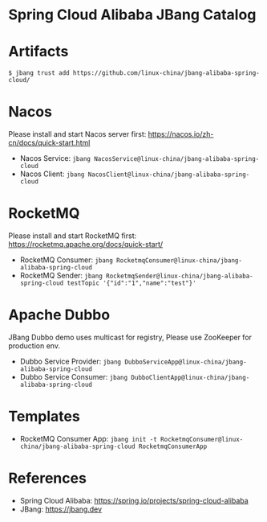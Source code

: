 Spring Cloud Alibaba JBang Catalog
===============================

# Artifacts

```
$ jbang trust add https://github.com/linux-china/jbang-alibaba-spring-cloud/
```

# Nacos

Please install and start Nacos server first:  https://nacos.io/zh-cn/docs/quick-start.html

* Nacos Service: `jbang NacosService@linux-china/jbang-alibaba-spring-cloud`
* Nacos Client: `jbang NacosClient@linux-china/jbang-alibaba-spring-cloud`

# RocketMQ

Please install and start RocketMQ first: https://rocketmq.apache.org/docs/quick-start/

* RocketMQ Consumer: `jbang RocketmqConsumer@linux-china/jbang-alibaba-spring-cloud`
* RocketMQ Sender: `jbang RocketmqSender@linux-china/jbang-alibaba-spring-cloud testTopic '{"id":"1","name":"test"}'`

# Apache Dubbo

JBang Dubbo demo uses multicast for registry, Please use ZooKeeper for production env.

* Dubbo Service Provider: `jbang DubboServiceApp@linux-china/jbang-alibaba-spring-cloud`
* Dubbo Service Consumer: `jbang DubboClientApp@linux-china/jbang-alibaba-spring-cloud`

# Templates

* RocketMQ Consumer App: `jbang init -t RocketmqConsumer@linux-china/jbang-alibaba-spring-cloud RocketmqConsumerApp`

# References

* Spring Cloud Alibaba: https://spring.io/projects/spring-cloud-alibaba
* JBang: https://jbang.dev
